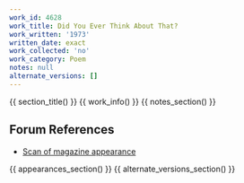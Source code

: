 ```yaml
---
work_id: 4628
work_title: Did You Ever Think About That?
work_written: '1973'
written_date: exact
work_collected: 'no'
work_category: Poem
notes: null
alternate_versions: []
---
```


{{ section_title() }}
{{ work_info() }}
{{ notes_section() }}
## Forum References
- [Scan of magazine appearance](https://bukowskiforum.com/threads/shore-review-12-13-1974.7147/)

{{ appearances_section() }}
{{ alternate_versions_section() }}
